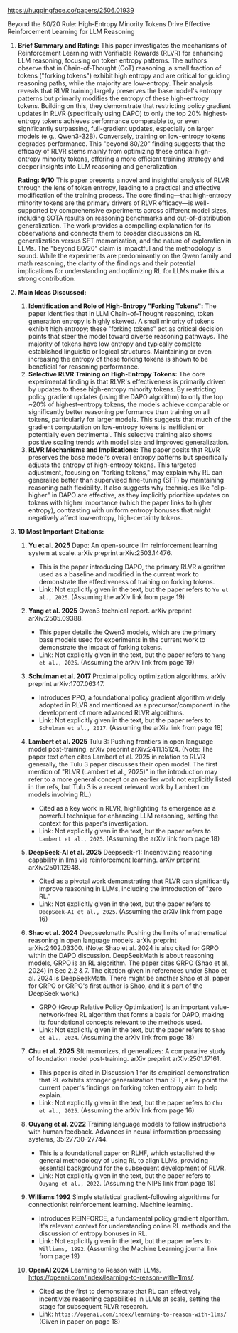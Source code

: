 https://huggingface.co/papers/2506.01939

Beyond the 80/20 Rule: High-Entropy Minority Tokens Drive Effective Reinforcement Learning for LLM Reasoning

1.  **Brief Summary and Rating:**
    This paper investigates the mechanisms of Reinforcement Learning with Verifiable Rewards (RLVR) for enhancing LLM reasoning, focusing on token entropy patterns. The authors observe that in Chain-of-Thought (CoT) reasoning, a small fraction of tokens ("forking tokens") exhibit high entropy and are critical for guiding reasoning paths, while the majority are low-entropy. Their analysis reveals that RLVR training largely preserves the base model's entropy patterns but primarily modifies the entropy of these high-entropy tokens. Building on this, they demonstrate that restricting policy gradient updates in RLVR (specifically using DAPO) to only the top 20% highest-entropy tokens achieves performance comparable to, or even significantly surpassing, full-gradient updates, especially on larger models (e.g., Qwen3-32B). Conversely, training on low-entropy tokens degrades performance. This "beyond 80/20" finding suggests that the efficacy of RLVR stems mainly from optimizing these critical high-entropy minority tokens, offering a more efficient training strategy and deeper insights into LLM reasoning and generalization.

    **Rating: 9/10**
    This paper presents a novel and insightful analysis of RLVR through the lens of token entropy, leading to a practical and effective modification of the training process. The core finding—that high-entropy minority tokens are the primary drivers of RLVR efficacy—is well-supported by comprehensive experiments across different model sizes, including SOTA results on reasoning benchmarks and out-of-distribution generalization. The work provides a compelling explanation for its observations and connects them to broader discussions on RL generalization versus SFT memorization, and the nature of exploration in LLMs. The "beyond 80/20" claim is impactful and the methodology is sound. While the experiments are predominantly on the Qwen family and math reasoning, the clarity of the findings and their potential implications for understanding and optimizing RL for LLMs make this a strong contribution.

2.  **Main Ideas Discussed:**

    1.  **Identification and Role of High-Entropy "Forking Tokens":** The paper identifies that in LLM Chain-of-Thought reasoning, token generation entropy is highly skewed. A small minority of tokens exhibit high entropy; these "forking tokens" act as critical decision points that steer the model toward diverse reasoning pathways. The majority of tokens have low entropy and typically complete established linguistic or logical structures. Maintaining or even increasing the entropy of these forking tokens is shown to be beneficial for reasoning performance.
    2.  **Selective RLVR Training on High-Entropy Tokens:** The core experimental finding is that RLVR's effectiveness is primarily driven by updates to these high-entropy minority tokens. By restricting policy gradient updates (using the DAPO algorithm) to only the top ~20% of highest-entropy tokens, the models achieve comparable or significantly better reasoning performance than training on all tokens, particularly for larger models. This suggests that much of the gradient computation on low-entropy tokens is inefficient or potentially even detrimental. This selective training also shows positive scaling trends with model size and improved generalization.
    3.  **RLVR Mechanisms and Implications:** The paper posits that RLVR preserves the base model's overall entropy patterns but specifically adjusts the entropy of high-entropy tokens. This targeted adjustment, focusing on "forking tokens," may explain why RL can generalize better than supervised fine-tuning (SFT) by maintaining reasoning path flexibility. It also suggests why techniques like "clip-higher" in DAPO are effective, as they implicitly prioritize updates on tokens with higher importance (which the paper links to higher entropy), contrasting with uniform entropy bonuses that might negatively affect low-entropy, high-certainty tokens.

3.  **10 Most Important Citations:**

    1.  **Yu et al. 2025** Dapo: An open-source llm reinforcement learning system at scale. arXiv preprint arXiv:2503.14476.
        *   This is the paper introducing DAPO, the primary RLVR algorithm used as a baseline and modified in the current work to demonstrate the effectiveness of training on forking tokens.
        *   Link: Not explicitly given in the text, but the paper refers to `Yu et al., 2025`. (Assuming the arXiv link from page 19)

    2.  **Yang et al. 2025** Qwen3 technical report. arXiv preprint arXiv:2505.09388.
        *   This paper details the Qwen3 models, which are the primary base models used for experiments in the current work to demonstrate the impact of forking tokens.
        *   Link: Not explicitly given in the text, but the paper refers to `Yang et al., 2025`. (Assuming the arXiv link from page 19)

    3.  **Schulman et al. 2017** Proximal policy optimization algorithms. arXiv preprint arXiv:1707.06347.
        *   Introduces PPO, a foundational policy gradient algorithm widely adopted in RLVR and mentioned as a precursor/component in the development of more advanced RLVR algorithms.
        *   Link: Not explicitly given in the text, but the paper refers to `Schulman et al., 2017`. (Assuming the arXiv link from page 18)

    4.  **Lambert et al. 2025** Tulu 3: Pushing frontiers in open language model post-training. arXiv preprint arXiv:2411.15124. (Note: The paper text often cites Lambert et al. 2025 in relation to RLVR generally, the Tulu 3 paper discusses their open model. The first mention of "RLVR (Lambert et al., 2025)" in the introduction may refer to a more general concept or an earlier work not explicitly listed in the refs, but Tulu 3 is a recent relevant work by Lambert on models involving RL.)
        *   Cited as a key work in RLVR, highlighting its emergence as a powerful technique for enhancing LLM reasoning, setting the context for this paper's investigation.
        *   Link: Not explicitly given in the text, but the paper refers to `Lambert et al., 2025`. (Assuming the arXiv link from page 18)

    5.  **DeepSeek-AI et al. 2025** Deepseek-r1: Incentivizing reasoning capability in llms via reinforcement learning. arXiv preprint arXiv:2501.12948.
        *   Cited as a pivotal work demonstrating that RLVR can significantly improve reasoning in LLMs, including the introduction of "zero RL."
        *   Link: Not explicitly given in the text, but the paper refers to `DeepSeek-AI et al., 2025`. (Assuming the arXiv link from page 16)

    6.  **Shao et al. 2024** Deepseekmath: Pushing the limits of mathematical reasoning in open language models. arXiv preprint arXiv:2402.03300. (Note: Shao et al. 2024 is also cited for GRPO within the DAPO discussion. DeepSeekMath is about reasoning models, GRPO is an RL algorithm. The paper cites GRPO (Shao et al., 2024) in Sec 2.2 & 7. The citation given in references under Shao et al. 2024 is DeepSeekMath. There might be another Shao et al. paper for GRPO or GRPO's first author is Shao, and it's part of the DeepSeek work.)
        *   GRPO (Group Relative Policy Optimization) is an important value-network-free RL algorithm that forms a basis for DAPO, making its foundational concepts relevant to the methods used.
        *   Link: Not explicitly given in the text, but the paper refers to `Shao et al., 2024`. (Assuming the arXiv link from page 18)

    7.  **Chu et al. 2025** Sft memorizes, rl generalizes: A comparative study of foundation model post-training. arXiv preprint arXiv:2501.17161.
        *   This paper is cited in Discussion 1 for its empirical demonstration that RL exhibits stronger generalization than SFT, a key point the current paper's findings on forking token entropy aim to help explain.
        *   Link: Not explicitly given in the text, but the paper refers to `Chu et al., 2025`. (Assuming the arXiv link from page 16)

    8.  **Ouyang et al. 2022** Training language models to follow instructions with human feedback. Advances in neural information processing systems, 35:27730–27744.
        *   This is a foundational paper on RLHF, which established the general methodology of using RL to align LLMs, providing essential background for the subsequent development of RLVR.
        *   Link: Not explicitly given in the text, but the paper refers to `Ouyang et al., 2022`. (Assuming the NIPS link from page 18)

    9.  **Williams 1992** Simple statistical gradient-following algorithms for connectionist reinforcement learning. Machine learning.
        *   Introduces REINFORCE, a fundamental policy gradient algorithm. It's relevant context for understanding online RL methods and the discussion of entropy bonuses in RL.
        *   Link: Not explicitly given in the text, but the paper refers to `Williams, 1992`. (Assuming the Machine Learning journal link from page 19)

    10. **OpenAI 2024** Learning to Reason with LLMs. https://openai.com/index/learning-to-reason-with-1lms/.
        *   Cited as the first to demonstrate that RL can effectively incentivize reasoning capabilities in LLMs at scale, setting the stage for subsequent RLVR research.
        *   Link: `https://openai.com/index/learning-to-reason-with-1lms/` (Given in paper on page 18)
